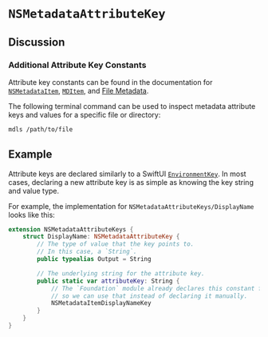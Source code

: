 # ``NSMetadataAttributeKey``

## Discussion

### Additional Attribute Key Constants

Attribute key constants can be found in the documentation for 
[`NSMetadataItem`]( https://developer.apple.com/documentation/foundation/nsmetadataitem#1681152 ),
[`MDItem`]( https://developer.apple.com/documentation/coreservices/file_metadata/mditem#1658393 ),
and
[File Metadata]( https://developer.apple.com/documentation/coreservices/file_metadata#2934150 ).

The following terminal command can be used to inspect metadata attribute keys and values for a specific file or directory:
```bash
mdls /path/to/file
```


## Example

Attribute keys are declared similarly to a SwiftUI
[`EnvironmentKey`]( https://developer.apple.com/documentation/swiftui/environmentkey ).
In most cases, declaring a new attribute key is as simple as knowing the key string and value type.

For example, the implementation for ``NSMetadataAttributeKeys/DisplayName`` looks like this:
```swift
extension NSMetadataAttributeKeys {
	struct DisplayName: NSMetadataAttributeKey {
		// The type of value that the key points to.
		// In this case, a `String`.
		public typealias Output = String

		// The underlying string for the attribute key.
		public static var attributeKey: String {
			// The `Foundation` module already declares this constant for us,
			// so we can use that instead of declaring it manually.
			NSMetadataItemDisplayNameKey
		}
	}
}
```
